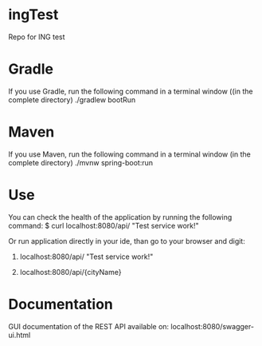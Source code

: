 # ingTest
Repo for ING test

# Gradle
If you use Gradle, run the following command in a terminal window ((in the complete directory)
./gradlew bootRun

# Maven
If you use Maven, run the following command in a terminal window (in the complete directory)
./mvnw spring-boot:run

# Use
You can check the health of the application by running the following command:
$ curl localhost:8080/api/
"Test service work!"

Or run application directly in your ide, than go to your browser and digit:
1) localhost:8080/api/
  "Test service work!"

2) localhost:8080/api/{cityName}

# Documentation
GUI documentation of the REST API available on:
localhost:8080/swagger-ui.html
